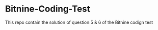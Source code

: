 # Bitnine-Coding-Test
This repo contain the solution of question 5 &amp; 6 of the Bitnine codign test
